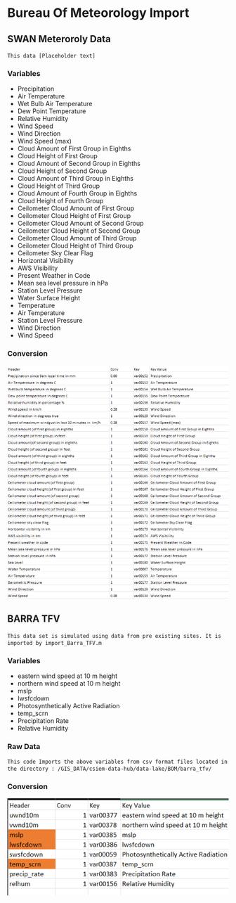# Bureau Of Meteorology Import

## SWAN Meteroroly Data
    This data [Placeholder text]

### Variables
 - Precipitation
 - Air Temperature
 - Wet Bulb Air Temperature
 - Dew Point Temperature
 - Relative Humidity
 - Wind Speed
 - Wind Direction
 - Wind Speed (max)
 - Cloud Amount of First Group in Eighths
 - Cloud Height of First Group
 - Cloud Amount of Second Group in Eighths
 - Cloud Height of Second Group
 - Cloud Amount of Third Group in Eighths
 - Cloud Height of Third Group
 - Cloud Amount of Fourth Group in Eighths
 - Cloud Height of Fourth Group
 - Ceilometer Cloud Amount of First Group
 - Ceilometer Cloud Height of First Group
 - Ceilometer Cloud Amount of Second Group
 - Ceilometer Cloud Height of Second Group
 - Ceilometer Cloud Amount of Third Group
 - Ceilometer Cloud Height of Third Group
 - Ceilometer Sky Clear Flag
 - Horizontal Visibility
 - AWS Visibility
 - Present Weather in Code
 - Mean sea level pressure in hPa
 - Station Level Pressure
 - Water Surface Height
 - Temperature
 - Air Temperature
 - Station Level Pressure
 - Wind Direction
 - Wind Speed

### Conversion
![Conversion for BOM data](./BOM%20conversion.png)
## BARRA TFV
    This data set is simulated using data from pre existing sites. It is imported by import_Barra_TFV.m

### Variables
- eastern wind speed at 10 m height
- northern wind speed at 10 m height
- mslp
- lwsfcdown
- Photosynthetically Active Radiation
- temp_scrn
- Precipitation Rate
- Relative Humidity

### Raw Data
    This code Imports the above variables from csv format files located in the directory : /GIS_DATA/csiem-data-hub/data-lake/BOM/barra_tfv/

### Conversion
![Conversion for BOM Barra](./BOM%20Barra%20Conversion.png)

